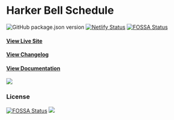 # Harker Bell Schedule
![GitHub package.json version](https://img.shields.io/github/package-json/v/HarkerDev/harker-bell.svg?style=flat)
[![Netlify Status](https://api.netlify.com/api/v1/badges/af49fbbb-c506-4bc7-a158-ab0ae4e922bf/deploy-status)](https://app.netlify.com/sites/harker-bell/deploys)
[![FOSSA Status](https://app.fossa.com/api/projects/git%2Bgithub.com%2FHarkerDev%2Fharker-bell.svg?type=small)](https://app.fossa.com/projects/git%2Bgithub.com%2FHarkerDev%2Fharker-bell?ref=badge_small)

#### [View Live Site](https://bell.harker.org)
#### [View Changelog](https://github.com/HarkerDev/harker-bell/releases)
#### [View Documentation](https://bell.harker.org/docs)

<a href="https://www.netlify.com">
  <img src="https://www.netlify.com/img/global/badges/netlify-light.svg"/>
</a>

### License
[![FOSSA Status](https://app.fossa.com/api/projects/git%2Bgithub.com%2FHarkerDev%2Fharker-bell.svg?type=large)](https://app.fossa.com/projects/git%2Bgithub.com%2FHarkerDev%2Fharker-bell?ref=badge_large)
![](https://87f7290bbb154c8753a737c7b24a6d1e.m.pipedream.net/harker-bell)

